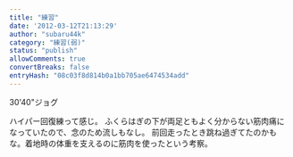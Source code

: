 ```yaml
---
title: "練習"
date: '2012-03-12T21:13:29'
author: "subaru44k"
category: "練習(弱)"
status: "publish"
allowComments: true
convertBreaks: false
entryHash: "08c03f8d814b0a1bb705ae6474534add"
---
```

30'40"ジョグ

ハイパー回復練って感じ。
ふくらはぎの下が両足ともよく分からない筋肉痛になっていたので、念のため流しもなし。
前回走ったとき跳ね過ぎてたのかもな。着地時の体重を支えるのに筋肉を使ったという考察。
